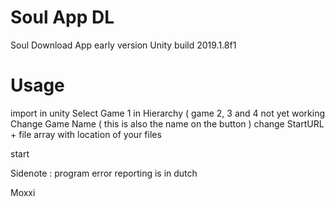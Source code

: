 # Soul App DL
Soul Download App early version 
Unity build 2019.1.8f1 

# Usage
import in unity
Select Game 1 in Hierarchy ( game 2, 3 and 4 not yet working
Change Game Name ( this is also the name on the button )
change StartURL + file array with location of your files

start

Sidenote : program error reporting is in dutch

Moxxi


